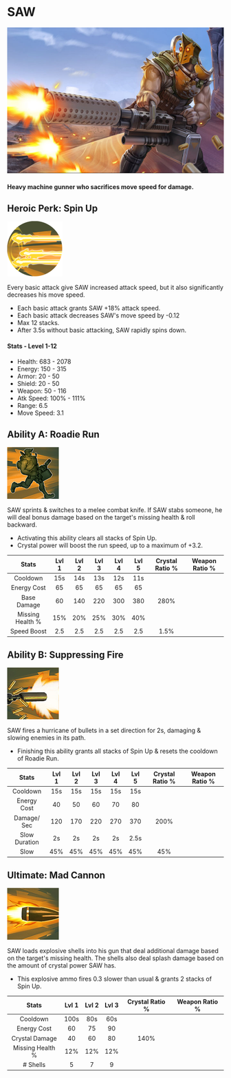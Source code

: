 # SAW

![](../../.gitbook/assets/image%20%2855%29.png)

#### Heavy machine gunner who sacrifices move speed for damage.

## Heroic Perk: Spin Up

![Spin Up](../../.gitbook/assets/image%20%28126%29.png)

Every basic attack give SAW increased attack speed, but it also significantly decreases his move speed.

* Each basic attack grants SAW +18% attack speed.
* Each basic attack decreases SAW's move speed by -0.12
* Max 12 stacks.
* After 3.5s without basic attacking, SAW rapidly spins down.

#### Stats - Level 1-12

* Health: 683 - 2078
* Energy: 150 - 315
* Armor: 20 - 50
* Shield: 20 - 50
* Weapon: 50 - 116
* Atk Speed: 100% - 111%
* Range: 6.5
* Move Speed: 3.1

## Ability A: Roadie Run

![Roadie Run](../../.gitbook/assets/image%20%28203%29.png)

SAW sprints & switches to a melee combat knife. If SAW stabs someone, he will deal bonus damage based on the target's missing health & roll backward.

* Activating this ability clears all stacks of Spin Up.
* Crystal power will boost the run speed, up to a maximum of +3.2.

| Stats | Lvl 1 | Lvl 2 | Lvl 3 | Lvl 4 | Lvl 5 | Crystal      Ratio % | Weapon     Ratio % |
| :---: | :---: | :---: | :---: | :---: | :---: | :---: | :---: |
| Cooldown | 15s | 14s | 13s | 12s | 11s |  |  |
| Energy       Cost | 65 | 65 | 65 | 65 | 65 |  |  |
| Base          Damage | 60 | 140 | 220 | 300 | 380 | 280% |  |
| Missing     Health % | 15% | 20% | 25% | 30% | 40% |  |  |
| Speed        Boost | 2.5 | 2.5 | 2.5 | 2.5 | 2.5 | 1.5% |  |

## Ability B: Suppressing Fire

![Suppressing Fire](../../.gitbook/assets/image%20%2854%29.png)

SAW fires a hurricane of bullets in a set direction for 2s, damaging & slowing enemies in its path.

* Finishing this ability grants all stacks of Spin Up & resets the cooldown of Roadie Run.

| Stats | Lvl 1 | Lvl 2 | Lvl 3 | Lvl 4 | Lvl 5 | Crystal      Ratio % | Weapon     Ratio % |
| :---: | :---: | :---: | :---: | :---: | :---: | :---: | :---: |
| Cooldown | 15s | 15s | 15s | 15s | 15s |  |  |
| Energy       Cost | 40 | 50 | 60 | 70 | 80 |  |  |
| Damage/   Sec | 120 | 170 | 220 | 270 | 370 | 200% |  |
| Slow          Duration | 2s | 2s | 2s | 2s | 2.5s |  |  |
| Slow | 45% | 45% | 45% | 45% | 45% | 45% |  |

## Ultimate: Mad Cannon

![Mad Cannon](../../.gitbook/assets/image%20%28437%29.png)

SAW loads explosive shells into his gun that deal additional damage based on the target's missing health. The shells also deal splash damage based on the amount of crystal power SAW has.

* This explosive ammo fires 0.3 slower than usual & grants 2 stacks of Spin Up.

| Stats | Lvl 1 | Lvl 2 | Lvl 3 | Crystal Ratio % | Weapon Ratio % |
| :---: | :---: | :---: | :---: | :---: | :---: |
| Cooldown | 100s | 80s | 60s |  |  |
| Energy Cost | 60 | 75 | 90 |  |  |
| Crystal Damage | 40 | 60 | 80 | 140% |  |
| Missing Health % | 12% | 12% | 12% |  |  |
| \# Shells | 5 | 7 | 9 |  |  |

